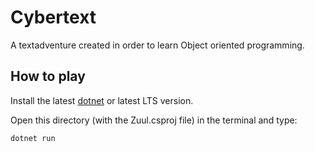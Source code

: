 # Cybertext

A textadventure created in order to learn Object oriented programming.

## How to play

Install the latest [dotnet](https://dotnet.microsoft.com/en-us/download) or latest LTS version.

Open this directory (with the Zuul.csproj file) in the terminal and type:

```
dotnet run
```
